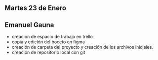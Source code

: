 
## Martes 23 de Enero 

## Emanuel Gauna 

- creacion de espacio de trabajo en trello
- copia y edición del boceto en figma
- creación de carpeta del proyecto y creación de los archivos iniciales.
- creación de repositorio local con git